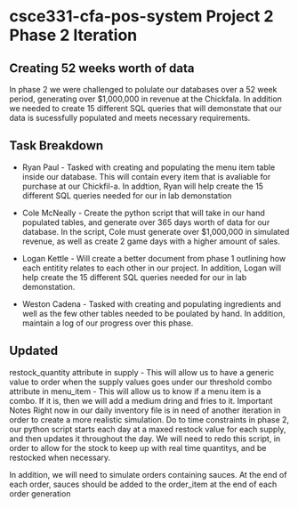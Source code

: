 # csce331-cfa-pos-system Project 2 Phase 2 Iteration
## Creating 52 weeks worth of data
In phase 2 we were challenged to polulate our databases over a 52 week period, generating over $1,000,000 in revenue at the Chickfala. In addition we needed to create 15 different SQL queries that will demonstate that our data is sucessfully populated and meets necessary requirements.

## Task Breakdown
* Ryan Paul - Tasked with creating and populating the menu item table inside our database. This will contain every item that is avaliable for purchase at our Chickfil-a. In addtion, Ryan will help create the 15 different SQL queries needed for our in lab demonstation

* Cole McNeally - Create the python script that will take in our hand populated tables, and generate over 365 days worth of data for our database. In the script, Cole must generate over $1,000,000 in simulated revenue, as well as create 2 game days with a higher amount of sales.

* Logan Kettle - Will create a better document from phase 1 outlining how each entitity relates to each other in our project. In addition, Logan will help create the 15 different SQL queries needed for our in lab demonstation.

* Weston Cadena - Tasked with creating and populating ingredients and well as the few other tables needed to be poulated by hand. In addition, maintain a log of our progress over this phase.

## Updated
restock_quantity attribute in supply - This will allow us to have a generic value to order when the supply values goes under our threshold
combo attribute in menu_item - This will allow us to know if a menu item is a combo. If it is, then we will add a medium dring and fries to it.
Important Notes
Right now in our daily inventory file is in need of another iteration in order to create a more realistic simulation. Do to time constraints in phase 2, our python script starts each day at a maxed restock value for each supply, and then updates it throughout the day. We will need to redo this script, in order to allow for the stock to keep up with real time quantitys, and be restocked when necessary.

In addition, we will need to simulate orders containing sauces. At the end of each order, sauces should be added to the order_item at the end of each order generation
